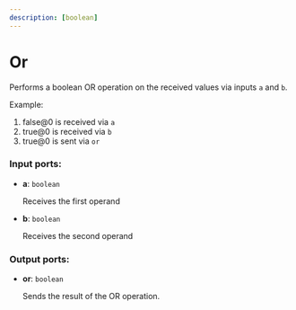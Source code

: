 ```yaml
---
description: [boolean]
---
```


# Or

Performs a boolean OR operation on the received values via inputs `a` and `b`.

Example:

1. false@0 is received via `a`
2. true@0 is received via `b`
3. true@0 is sent via `or`

### Input ports:

* __a__: `boolean`

    Receives the first operand


* __b__: `boolean`

    Receives the second operand

### Output ports:

* __or__: `boolean`

    Sends the result of the OR operation.

